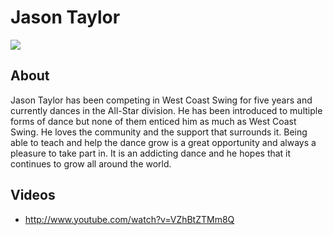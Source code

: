 # Jason Taylor
<img src="https://s1dancefest.s3.amazonaws.com/Jason%20Taylor.jpg" />

## About
Jason Taylor has been competing in West Coast Swing for five years and currently dances in the All-Star division.  He has been introduced to multiple forms of dance but none of them enticed him as much as West Coast Swing. He loves the community and the support that surrounds it.  Being able to teach and help the dance grow is a great opportunity and always a pleasure to take part in.  It is an addicting dance and he hopes that it continues to grow all around the world.

## Videos
* http://www.youtube.com/watch?v=VZhBtZTMm8Q